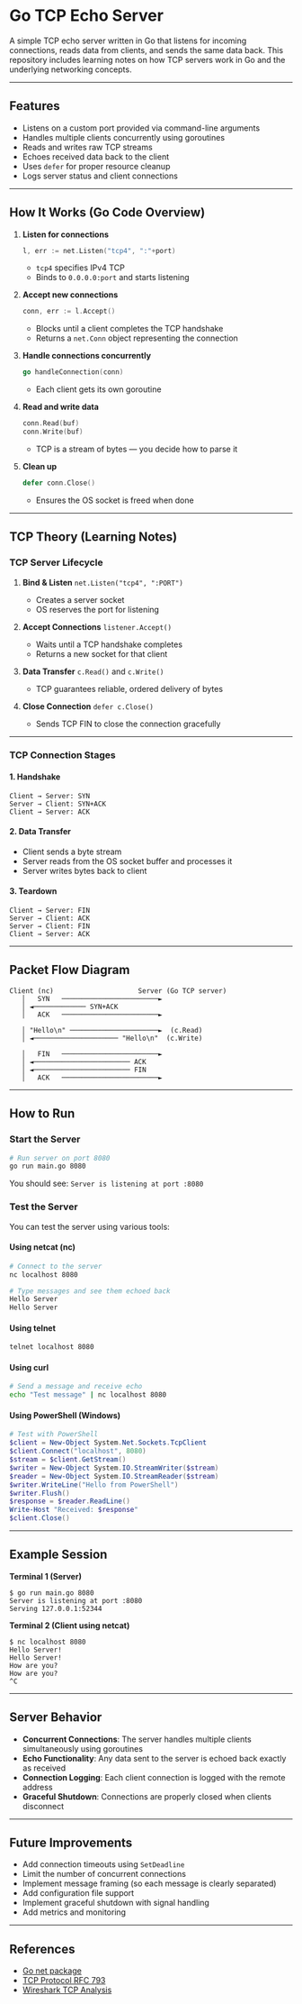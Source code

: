 # Go TCP Echo Server

A simple TCP echo server written in Go that listens for incoming connections, reads data from clients, and sends the same data back. This repository includes learning notes on how TCP servers work in Go and the underlying networking concepts.

---

## Features

- Listens on a custom port provided via command-line arguments
- Handles multiple clients concurrently using goroutines
- Reads and writes raw TCP streams
- Echoes received data back to the client
- Uses `defer` for proper resource cleanup
- Logs server status and client connections

---

## How It Works (Go Code Overview)

1. **Listen for connections**

   ```go
   l, err := net.Listen("tcp4", ":"+port)
   ```

   - `tcp4` specifies IPv4 TCP
   - Binds to `0.0.0.0:port` and starts listening

2. **Accept new connections**

   ```go
   conn, err := l.Accept()
   ```

   - Blocks until a client completes the TCP handshake
   - Returns a `net.Conn` object representing the connection

3. **Handle connections concurrently**

   ```go
   go handleConnection(conn)
   ```

   - Each client gets its own goroutine

4. **Read and write data**

   ```go
   conn.Read(buf)
   conn.Write(buf)
   ```

   - TCP is a stream of bytes — you decide how to parse it

5. **Clean up**

   ```go
   defer conn.Close()
   ```

   - Ensures the OS socket is freed when done

---

## TCP Theory (Learning Notes)

### TCP Server Lifecycle

1. **Bind & Listen**
   `net.Listen("tcp4", ":PORT")`

   - Creates a server socket
   - OS reserves the port for listening

2. **Accept Connections**
   `listener.Accept()`

   - Waits until a TCP handshake completes
   - Returns a new socket for that client

3. **Data Transfer**
   `c.Read()` and `c.Write()`

   - TCP guarantees reliable, ordered delivery of bytes

4. **Close Connection**
   `defer c.Close()`

   - Sends TCP FIN to close the connection gracefully

---

### TCP Connection Stages

#### **1. Handshake**

```
Client → Server: SYN
Server → Client: SYN+ACK
Client → Server: ACK
```

#### **2. Data Transfer**

- Client sends a byte stream
- Server reads from the OS socket buffer and processes it
- Server writes bytes back to client

#### **3. Teardown**

```
Client → Server: FIN
Server → Client: ACK
Server → Client: FIN
Client → Server: ACK
```

---

## Packet Flow Diagram

```
Client (nc)                     Server (Go TCP server)
   │   SYN   ────────────────────────►
   │ ◄───────────── SYN+ACK
   │   ACK   ────────────────────────►

   │ "Hello\n" ──────────────────────►  (c.Read)
   │ ◄───────────────────── "Hello\n"  (c.Write)

   │   FIN   ────────────────────────►
   │ ◄──────────────────────── ACK
   │ ◄──────────────────────── FIN
   │   ACK   ────────────────────────►
```

---

## How to Run

### Start the Server

```bash
# Run server on port 8080
go run main.go 8080
```

You should see: `Server is listening at port :8080`

### Test the Server

You can test the server using various tools:

#### Using netcat (nc)

```bash
# Connect to the server
nc localhost 8080

# Type messages and see them echoed back
Hello Server
Hello Server
```

#### Using telnet

```bash
telnet localhost 8080
```

#### Using curl

```bash
# Send a message and receive echo
echo "Test message" | nc localhost 8080
```

#### Using PowerShell (Windows)

```powershell
# Test with PowerShell
$client = New-Object System.Net.Sockets.TcpClient
$client.Connect("localhost", 8080)
$stream = $client.GetStream()
$writer = New-Object System.IO.StreamWriter($stream)
$reader = New-Object System.IO.StreamReader($stream)
$writer.WriteLine("Hello from PowerShell")
$writer.Flush()
$response = $reader.ReadLine()
Write-Host "Received: $response"
$client.Close()
```

---

## Example Session

**Terminal 1 (Server)**

```
$ go run main.go 8080
Server is listening at port :8080
Serving 127.0.0.1:52344
```

**Terminal 2 (Client using netcat)**

```
$ nc localhost 8080
Hello Server!
Hello Server!
How are you?
How are you?
^C
```

---

## Server Behavior

- **Concurrent Connections**: The server handles multiple clients simultaneously using goroutines
- **Echo Functionality**: Any data sent to the server is echoed back exactly as received
- **Connection Logging**: Each client connection is logged with the remote address
- **Graceful Shutdown**: Connections are properly closed when clients disconnect

---

## Future Improvements

- Add connection timeouts using `SetDeadline`
- Limit the number of concurrent connections
- Implement message framing (so each message is clearly separated)
- Add configuration file support
- Implement graceful shutdown with signal handling
- Add metrics and monitoring

---

## References

- [Go net package](https://pkg.go.dev/net)
- [TCP Protocol RFC 793](https://www.rfc-editor.org/rfc/rfc793)
- [Wireshark TCP Analysis](https://www.wireshark.org/)
